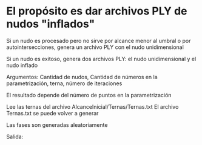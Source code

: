 # El propósito es dar archivos PLY de nudos "inflados"

Si un nudo es procesado pero no sirve por alcance menor al umbral o por autointersecciones, genera un archivo PLY con el nudo unidimensional

Si un nudo es exitoso, genera dos archivos PLY: el nudo unidimensional y el nudo inflado

Argumentos: Cantidad de nudos, Cantidad de números en la parametrización, terna, número de iteraciones

El resultado depende del número de puntos en la parametrización

Lee las ternas del archivo AlcanceInicial/Ternas/Ternas.txt
El archivo Ternas.txt se puede volver a generar

Las fases son generadas aleatoriamente


Salida:

